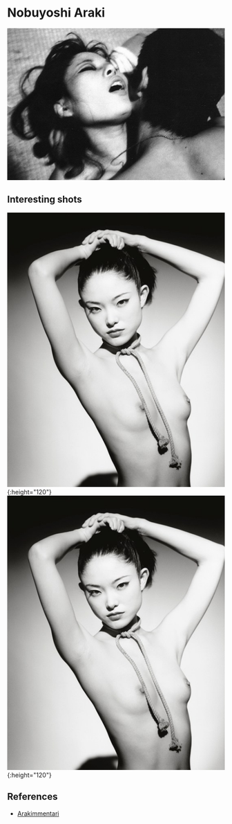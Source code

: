 
# Nobuyoshi Araki

![01](photos/nobuyoshi-araki-01.jpg)


## Interesting shots

![02](photos/nobuyoshi-araki-02.jpg){:height="120"}
[![02](photos/nobuyoshi-araki-02.jpg)](photos/nobuyoshi-araki-02.jpg){:height="120"}

## References

* [Arakimmentari](https://vimeo.com/88453989)
